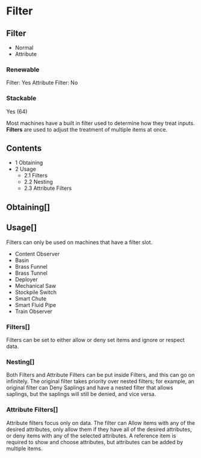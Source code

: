 # Filter

## Filter

- Normal
- Attribute

### Renewable

Filter: Yes
Attribute Filter: No

### Stackable

Yes (64)

Most machines have a built in filter used to determine how they treat inputs. **Filters** are used to adjust the treatment of multiple items at once.

## Contents

- 1 Obtaining
- 2 Usage
    - 2.1 Filters
    - 2.2 Nesting
    - 2.3 Attribute Filters

## Obtaining[]

## Usage[]

Filters can only be used on machines that have a filter slot.

- Content Observer
- Basin
- Brass Funnel
- Brass Tunnel
- Deployer
- Mechanical Saw
- Stockpile Switch
- Smart Chute
- Smart Fluid Pipe
- Train Observer

### Filters[]

Filters can be set to either allow or deny set items and ignore or respect data.

### Nesting[]

Both Filters and Attribute Filters can be put inside Filters, and this can go on infinitely. The original filter takes priority over nested filters; for example, an original filter can Deny Saplings and have a nested filter that allows saplings, but the saplings will still be denied, and vice versa.

### Attribute Filters[]

Attribute filters focus only on data. The filter can Allow items with any of the desired attributes, only allow them if they have all of the desired attributes, or deny items with any of the selected attributes. A reference item is required to show and choose attributes, but attributes can be added by multiple items.